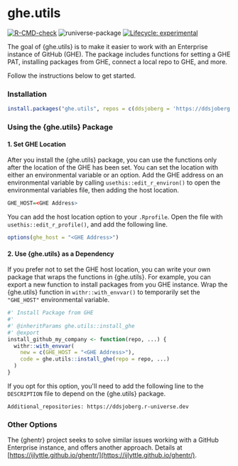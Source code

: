 
# ghe.utils

<!-- badges: start -->
[![R-CMD-check](https://github.com/ddsjoberg/ghe.utils/workflows/R-CMD-check/badge.svg)](https://github.com/ddsjoberg/ghe.utils/actions)
![runiverse-package](https://ddsjoberg.r-universe.dev/badges/ghe.utils)
[![Lifecycle: experimental](https://img.shields.io/badge/lifecycle-experimental-orange.svg)](https://lifecycle.r-lib.org/articles/stages.html#experimental)
<!-- badges: end -->

The goal of {ghe.utils} is to make it easier to work with an Enterprise instance of GitHub (GHE).
The package includes functions for setting a GHE PAT, installing packages from GHE, connect a local repo to GHE, and more.

Follow the instructions below to get started.

### Installation

```r
install.packages("ghe.utils", repos = c(ddsjoberg = 'https://ddsjoberg.r-universe.dev', getOption("repos")))
```

### Using the {ghe.utils} Package

#### 1. Set GHE Location

After you install the {ghe.utils} package, you can use the functions only after the location of the GHE has been set.
You can set the location with either an environmental variable or an option.
Add the GHE address on an environmental variable by calling `usethis::edit_r_environ()` to open the environmental variables file, then adding the host location.

  ```r
  GHE_HOST=<GHE Address>
  ```

You can add the host location option to your `.Rprofile`.
Open the file with `usethis::edit_r_profile()`, and add the following line.
  
  ```r
  options(ghe_host = "<GHE Address>")
  ```
  
#### 2. Use {ghe.utils} as a Dependency

If you prefer not to set the GHE host location, you can write your own package that wraps the functions in {ghe.utils}.
For example, you can export a new function to install packages from you GHE instance.
Wrap the {ghe.utils} function in `withr::with_envvar()` to temporarily set the `"GHE_HOST"` environmental variable.

  ```r
  #' Install Package from GHE
  #'
  #' @inheritParams ghe.utils::install_ghe
  #' @export
  install_github_my_company <- function(repo, ...) {
    withr::with_envvar(
      new = c(GHE_HOST = "<GHE Address>"),
      code = ghe.utils::install_ghe(repo = repo, ...)
    )
  }
  ```

If you opt for this option, you'll need to add the following line to the `DESCRIPTION` file to depend on the {ghe.utils} package.

  ```
  Additional_repositories: https://ddsjoberg.r-universe.dev
  ```

### Other Options

The {ghentr} project seeks to solve similar issues working with a GitHub Enterprise instance, and offers another approach.
Details at [https://ijlyttle.github.io/ghentr/](https://ijlyttle.github.io/ghentr/).
